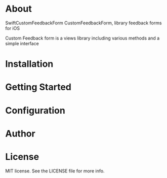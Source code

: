 # About

SwiftCustomFeedbackForm
CustomFeedbackForm,  library feedback forms for iOS

Custom Feedback form is a views library including various methods and a simple interface

# Installation

# Getting Started

# Configuration

# Author

# License
MIT license. See the LICENSE file for more info.
